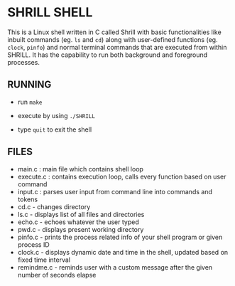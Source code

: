 # SHRILL SHELL

This is a Linux shell written in C called Shrill with basic functionalities like inbuilt commands (eg. `ls` and `cd`) along with user-defined functions (eg. `clock`, `pinfo`) and normal terminal commands that are executed from within SHRILL. It has the capability to run both background and foreground processes.

## RUNNING

- run `make`

- execute by using `./SHRILL`

- type `quit` to exit the shell

## FILES
- main.c : main file which contains shell loop
- execute.c : contains execution loop, calls every function based on user command
- input.c : parses user input from command line into commands and tokens
- cd.c - changes directory
- ls.c - displays list of all files and directories 
- echo.c - echoes whatever the user typed
- pwd.c - displays present working directory
- pinfo.c - prints the process related info of your shell program or given process ID
- clock.c - displays dynamic date and time in the shell, updated based on fixed time interval
- remindme.c - reminds user with a custom message after the given number of seconds elapse